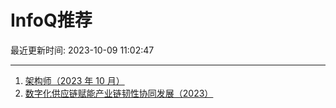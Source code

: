 # InfoQ推荐

最近更新时间: 2023-10-09 11:02:47

--- 
1. [架构师（2023 年 10 月）](https://www.infoq.cn/article/iQmQtIBAaWc3w3BDhdqV) 
2. [数字化供应链赋能产业链韧性协同发展（2023）](https://www.infoq.cn/article/eGOXSrAmwdgNSTWoL90q) 
